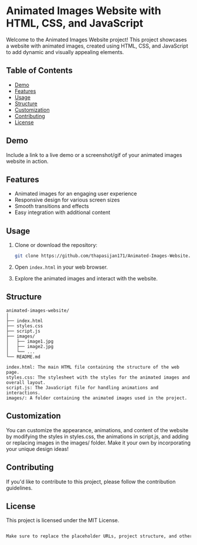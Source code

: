 # Animated Images Website with HTML, CSS, and JavaScript

Welcome to the Animated Images Website project! This project showcases a website with animated images, created using HTML, CSS, and JavaScript to add dynamic and visually appealing elements.

## Table of Contents

- [Demo](#demo)
- [Features](#features)
- [Usage](#usage)
- [Structure](#structure)
- [Customization](#customization)
- [Contributing](#contributing)
- [License](#license)

## Demo

Include a link to a live demo or a screenshot/gif of your animated images website in action.

## Features

- Animated images for an engaging user experience
- Responsive design for various screen sizes
- Smooth transitions and effects
- Easy integration with additional content

## Usage

1. Clone or download the repository:

    ```bash
    git clone https://github.com/thapasijan171/Animated-Images-Website.git
    ```

2. Open `index.html` in your web browser.

3. Explore the animated images and interact with the website.

## Structure

```plaintext
animated-images-website/
│
├── index.html
├── styles.css
├── script.js
├── images/
│   ├── image1.jpg
│   ├── image2.jpg
│   └── ...
└── README.md

index.html: The main HTML file containing the structure of the web page.
styles.css: The stylesheet with the styles for the animated images and overall layout.
script.js: The JavaScript file for handling animations and interactions.
images/: A folder containing the animated images used in the project.
```

## Customization
You can customize the appearance, animations, and content of the website by modifying the styles in styles.css, the animations in script.js, and adding or replacing images in the images/ folder. Make it your own by incorporating your unique design ideas!

## Contributing 
If you'd like to contribute to this project, please follow the contribution guidelines.

## License
This project is licensed under the MIT License.
```bash

Make sure to replace the placeholder URLs, project structure, and other details with your actual project information. Additionally, if you have a specific contributing guide or license file, you may want to create those files and link to them in the `README.md`.
```





